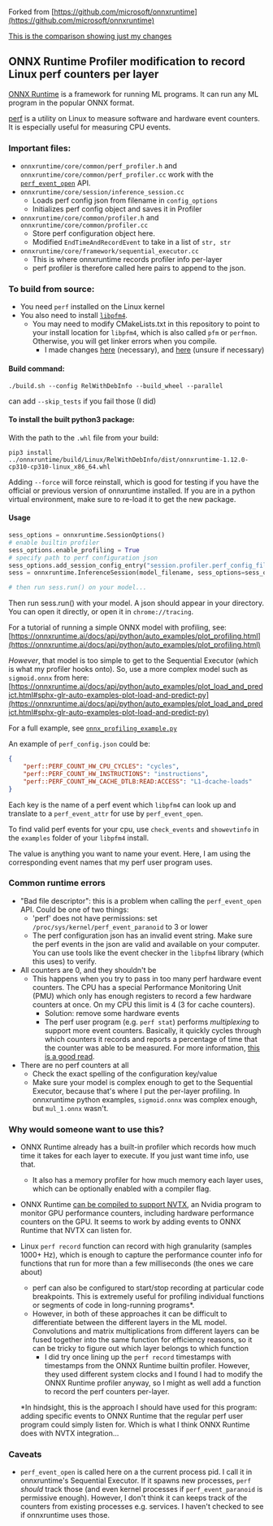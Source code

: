 Forked from [https://github.com/microsoft/onnxruntime](https://github.com/microsoft/onnxruntime)  

[This is the comparison showing just my changes](https://github.com/microsoft/onnxruntime/compare/main...AlexanderPuckhaber:onnxruntime:perf_profiler)

## ONNX Runtime Profiler modification to record Linux perf counters per layer

[ONNX Runtime](https://onnxruntime.ai/) is a framework for running ML programs. It can run any  ML program in the popular ONNX format.

[perf](https://perf.wiki.kernel.org/index.php/Main_Page) is a utility on Linux to measure software and hardware event counters. It is especially useful for measuring CPU events.

### Important files:
- `onnxruntime/core/common/perf_profiler.h` and `onnxruntime/core/common/perf_profiler.cc` work with the
[`perf_event_open`](https://man7.org/linux/man-pages/man2/perf_event_open.2.html) API.
- `onnxruntime/core/session/inference_session.cc`
  - Loads perf config json from filename in `config_options`
  - Initializes perf config object and saves it in Profiler
- `onnxruntime/core/common/profiler.h` and `onnxruntime/core/common/profiler.cc`
  - Store perf configuration object here.
  - Modified `EndTimeAndRecordEvent` to take in a list of `str, str`
- `onnxruntime/core/framework/sequential_executor.cc`
  - This is where onnxruntime records profiler info per-layer
  - perf profiler is therefore called here
 pairs to append to the json.


### To build from source:

- You need `perf` installed on the Linux kernel
- You also need to install [`libpfm4`](https://github.com/wcohen/libpfm4).
  - You may need to modify CMakeLists.txt in this repository to point to  your install location for `libpfm4`, which is also called `pfm` or `perfmon`. Otherwise, you will get linker errors when you compile.
    - I made changes [here](https://github.com/AlexanderPuckhaber/onnxruntime/blob/426c270079fb854d69a01e418a0c86adbb1a4b4d/cmake/CMakeLists.txt#L1673) (necessary), and [here](https://github.com/AlexanderPuckhaber/onnxruntime/blob/426c270079fb854d69a01e418a0c86adbb1a4b4d/cmake/CMakeLists.txt#L1006) (unsure if necessary)

#### Build command:

`./build.sh --config RelWithDebInfo --build_wheel --parallel`

can add `--skip_tests` if you fail those (I did)


#### To install the built python3 package:

With the path to the `.whl` file from your build:

`pip3 install ../onnxruntime/build/Linux/RelWithDebInfo/dist/onnxruntime-1.12.0-cp310-cp310-linux_x86_64.whl`

Adding `--force` will force reinstall, which is good for testing if you have the official or previous version of onnxruntime installed. If you are in a python virtual environment, make sure to re-load it to get the new package.

#### Usage
```python
sess_options = onnxruntime.SessionOptions()
# enable builtin profiler
sess_options.enable_profiling = True
# specify path to perf configuration json
sess_options.add_session_config_entry("session.profiler.perf_config_file_name", os.path.abspath("perf_config.json"))
sess = onnxruntime.InferenceSession(model_filename, sess_options=sess_options)

# then run sess.run() on your model...
```
Then run sess.run() with your model. A json should appear in your directory. You can open it directly, or open it in `chrome://tracing`.

For a tutorial of running a simple ONNX model with profiling, see: [https://onnxruntime.ai/docs/api/python/auto_examples/plot_profiling.html](https://onnxruntime.ai/docs/api/python/auto_examples/plot_profiling.html)

*However*, that model is too simple to get to the Sequential Executor (which is what my profiler hooks onto). So, use a more complex model such as `sigmoid.onnx` from here: [https://onnxruntime.ai/docs/api/python/auto_examples/plot_load_and_predict.html#sphx-glr-auto-examples-plot-load-and-predict-py](https://onnxruntime.ai/docs/api/python/auto_examples/plot_load_and_predict.html#sphx-glr-auto-examples-plot-load-and-predict-py)

For a full example, see [`onnx_profiling_example.py`](https://gist.github.com/AlexanderPuckhaber/715e82a753b6766d880c0c3a3be4ba44)

An example of `perf_config.json` could be:

```json  
{
    "perf::PERF_COUNT_HW_CPU_CYCLES": "cycles",
    "perf::PERF_COUNT_HW_INSTRUCTIONS": "instructions",
    "perf::PERF_COUNT_HW_CACHE_DTLB:READ:ACCESS": "L1-dcache-loads"
}
```
Each key is the name of a perf event which `libpfm4` can look up and translate to a `perf_event_attr` for use by `perf_event_open`.

To find valid perf events for your cpu, use `check_events` and `showevtinfo` in the `examples` folder of your `libpfm4` install.

The value is anything you want to name your event. Here, I am using the corresponding event names that my perf user program uses.

### Common runtime errors
- "Bad file descriptor": this is a problem when calling the `perf_event_open` API. Could be one of two things:
  - 'perf' does not have permissions: set `/proc/sys/kernel/perf_event_paranoid` to 3 or lower
  - The perf configuration json has an invalid event string. Make sure the perf events in the json are valid
  and available on your computer. You can use tools like the event checker in the `libpfm4` library (which this uses)
  to verify.
- All counters are 0, and they shouldn't be
  - This happens when you try to pass in too many perf hardware event counters. The CPU has a special Performance Monitoring Unit (PMU) which only has enough registers to record a few hardware counters at once. On my CPU this limit is 4 (3 for cache counters).
    - Solution: remove some hardware events
    - The perf user program (e.g. `perf stat`) performs *multiplexing* to support more event counters. Basically, it quickly cycles through which counters it records and reports a percentage of time that the counter was able to be measured. For more information, [this is a good read](https://hadibrais.wordpress.com/2019/09/06/the-linux-perf-event-scheduling-algorithm/).
 - There are no perf counters at all
   - Check the exact spelling of the configuration key/value
   - Make sure your model is complex enough to get to the Sequential Executor, because that's where I put the per-layer profiling. In onnxruntime python examples, `sigmoid.onnx` was complex enough, but `mul_1.onnx` wasn't.

### Why would someone want to use this?

- ONNX Runtime already has a built-in profiler which records how much time it takes for each layer to execute. If you just want time info, use that.
  - It also has a memory profiler for how much memory each layer uses, which can be optionally enabled with a compiler flag.
- ONNX Runtime [can be compiled to support NVTX](https://github.com/microsoft/onnxruntime/wiki/Performance-Investigation), an Nvidia program to monitor GPU performance counters, including hardware performance counters on the GPU. It seems to work by adding events to ONNX Runtime that NVTX can listen for.
- Linux `perf record` function can record with high granularity (samples 1000+ Hz), which is enough to capture the performance counter info for functions that run for more than a few milliseconds (the ones we care about)
  - perf can also be configured to start/stop recording at particular code breakpoints. This is extremely useful for profiling individual functions or segments of code in long-running programs\*.
  - However, in both of these approaches it can be difficult to differentiate between the different layers in the ML model. Convolutions and matrix multiplications from different layers can be fused together into the same function for efficiency reasons, so it can be tricky to figure out which layer belongs to which function
    - I did try once lining up the `perf record` timestamps with timestamps from the ONNX Runtime builtin profiler. However, they used different system clocks and I found I had to modify the ONNX Runtime profiler anyway, so I might as well add a function to record the perf counters per-layer.
  
  \*In hindsight, this is the approach I should have used for this program: adding specific events to ONNX Runtime that the regular perf user program could simply listen for. Which is what I think ONNX Runtime does with NVTX integration...

### Caveats
- `perf_event_open` is called here on a the current process pid. I call it in onnxruntime's Sequential Executor. If it spawns new processes, `perf` *should* track those (and even kernel processes if `perf_event_paranoid` is permissive enough). However, I don't think it can keeps track of the counters from existing processes e.g. services. I haven't checked to see if onnxruntime uses those.

